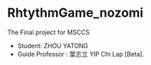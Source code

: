 # RhtythmGame_nozomi
The Final project for MSCCS 

- Student: ZHOU YATONG
- Guide Professor :  葉志立 YIP Chi Lap [Beta].
